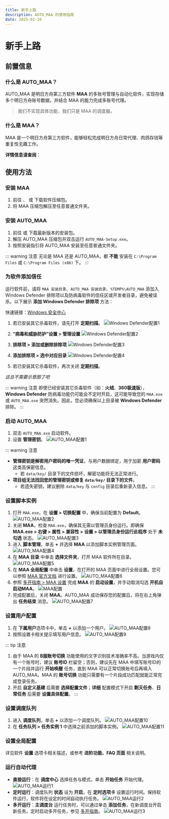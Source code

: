 ```yaml
---
title: 新手上路
description: AUTO_MAA 的使用指南
date: 2025-02-10
---
```


# 新手上路

## 前置信息

### 什么是 AUTO_MAA？

AUTO_MAA 是明日方舟第三方软件 **MAA** 的多账号管理与自动化软件，实现存储多个明日方舟账号数据，并结合 MAA 的能力完成多账号代理。

> 我们不实现具体功能，我们只是 MAA 的调度器。

### 什么是 MAA？

MAA 是一个明日方舟第三方软件，能够轻松完成明日方舟日常代理、肉鸽存钱等重复性无趣工作。

**详情信息请查阅**：

<Box :items="[
{ name: 'MAA 官网', link: 'https://maa.plus/', image: 'https://maa.plus/favicon.ico', },
{ name: 'MAA GitHub', link: 'https://github.com/MaaAssistantArknights/MaaAssistantArknights', image: { light: 'https://i.theojs.cn/logo/github.svg', dark: 'https://i.theojs.cn/logo/github-dark.svg', }, },]"/>

## 使用方法

### 安装 MAA

1. 前往 <Pill name="MAA 官网" image="https://maa.plus/favicon.ico" link="https://maa.plus"/>、<Pill name="MAA 仓库" :image="{ light: 'https://i.theojs.cn/logo/github.svg', dark: 'https://i.theojs.cn/logo/github-dark.svg', }" link="https://github.com/MaaAssistantArknights/MaaAssistantArknights/releases/latest"/> 或 <Pill name="Mirror 酱" image="https://mirrorchyan.com/favicon.ico" link="https://mirrorchyan.com/zh/projects?rid=MAA"/> 下载软件压缩包。
2. 将 MAA 压缩包解压至任意普通文件夹。

### 安装 AUTO_MAA

1. 前往 <Pill name="AUTO_MAA 仓库" :image="{ light: 'https://i.theojs.cn/logo/github.svg', dark: 'https://i.theojs.cn/logo/github-dark.svg', }" link="https://github.com/DLmaster361/AUTO_MAA/releases/latest"/> 或 <Pill name="Mirror 酱" image="https://mirrorchyan.com/favicon.ico" link="https://mirrorchyan.com/zh/projects?rid=AUTO_MAA"/> 下载最新版本的安装包。
2. 解压 AUTO_MAA 压缩包并双击运行 `AUTO_MAA-Setup.exe`。
3. 按照安装指引将 AUTO_MAA 安装至任意普通文件夹。

::: warning 注意
无论是 MAA 还是 AUTO_MAA，都 **不能** 安装在 `C:\Program Files` 或 `C:\Program Files (x86)` 下。
:::

### 为软件添加信任

运行软件前，请将 `MAA 安装目录`、`AUTO_MAA 安装目录`、`%TEMP%\AUTO_MAA` 添加入 Windows Defender 排除项以及防病毒软件的信任区或开发者目录，避免被误杀。以下展示 **添加 Windows Defender 排除项** 方法：

快速链接：[Windows 安全中心](ms-settings:windowsdefender)

1. 若已安装其它杀毒软件，请先打开 **定期扫描**。
![Windows Defender配置1](img/WD-1.png)

2. **“病毒和威胁防护”设置 > 管理设置**
![Windows Defender配置2](img/WD-2.png)

3. **排除项 > 添加或删除排除项**
![Windows Defender配置3](img/WD-3.png)

4. **添加排除项 > 选中对应目录**
![Windows Defender配置4](img/WD-4.png)

5. 若已安装其它杀毒软件，再次关闭 **定期扫描**。

*这总不需要示意图了吧*

::: warning 注意
即使已经安装其它杀毒软件（如：**火绒**、**360极速版**），**Windows Defender** 防病毒功能仍可能会不定时开启，这可能导致您的 `MAA.exe` 或 `AUTO_MAA.exe` 突然消失。因此，您必须确保以上目录被 **Windows Defender** 排除。
:::

### 启动 AUTO_MAA

1. 双击 `AUTO_MAA.exe` 启动软件。
2. 设置 **管理密钥**。
![AUTO_MAA配置1](img/AUTO_MAA-config-1.png)

::: warning 注意
- **管理密钥是解密用户密码的唯一凭证**，与用户数据绑定，用于加密 **用户密码** 这类高保密信息。
  - 若 `data/key/` 目录下的文件损坏，解密功能将无法正常进行。
- **项目组无法找回您的管理密钥或修复 `data/key/` 目录下的文件**。
  - 若遗失密钥，建议删除 `data/key` 与 `config` 目录后重新录入信息。
:::

### 设置脚本实例

1. 打开 `MAA.exe`，在 **设置 > 切换配置** 中，确保当前配置为 **Default**。
![AUTO_MAA配置2](img/AUTO_MAA-config-2.png)
2. 关闭 **MAA**，检查 `MAA.exe`，确保其无需以管理员身份运行。即确保 **MAA.exe > 右键 > 属性 > 兼容性 > 设置 > 以管理员身份运行此程序** 处于 **未勾选** 状态。
![AUTO_MAA配置3](img/AUTO_MAA-config-3.png)
3. 进入 **脚本管理**，单击 **+** 并选择 **MAA** 以添加脚本实例管理页面。
![AUTO_MAA配置4](img/AUTO_MAA-config-4.png)
4. 在 **MAA 目录** 中单击 **选择文件夹**，打开 MAA 软件所在目录。
![AUTO_MAA配置5](img/AUTO_MAA-config-5.png)
5. 在 **MAA 全局配置** 中单击 **设置**，在打开的 MAA 页面中进行全局设置。您可以参照 [MAA 官方文档](https://maa.plus/docs/zh-cn/manual) 进行设置。
![AUTO_MAA配置6](img/AUTO_MAA-config-6.png)
6. 参照 [多开指南 > MAA 设置](https://doc.automaa.xyz/multi-instance.html) 完成 **MAA** 的 **启动设置**，并手动取消勾选 **开机自启动MAA**。
![MAA配置](img/MAA-config.png)
7. 完成配置后，关闭 **MAA**。AUTO_MAA 成功保存您的配置后，将在右上角弹出 **任务结束** 消息。
![AUTO_MAA配置7](img/AUTO_MAA-config-7.png)

### 设置用户配置

1. 在 **下属用户**选项卡中，单击 **+** 以添加一个用户。
![AUTO_MAA配置8](img/AUTO_MAA-config-8.png)
2. 按照设置卡相关提示填写用户信息。
![AUTO_MAA配置9](img/AUTO_MAA-config-9.png)

::: tip 注意
1. 由于 MAA 的 **B服账号切换** 功能使用的文字识别技术准确率不高。当游戏内仅有一个账号时，建议 **账号ID** 栏留空；否则，建议先在 MAA 中填写账号ID的一个片段并运行 **开始唤醒** 任务，直到 MAA 可以正常切换账号后再填入 AUTO_MAA。MAA 的 **账号切换** 功能只需要有一个片段成功匹配就能正常完成登录任务。
2. 开启 **自定义基建** 后需要 **选择配置文件**；**详细** 配置模式下开启 **剿灭任务**、**日常任务** 后需要 **设置具体配置**。
:::

### 设置调度队列

1. 进入 **调度队列**，单击 **+** 以添加一个调度队列。
![AUTO_MAA配置10](img/AUTO_MAA-config-10.png)
2. 在 **任务队列 > 任务实例 1** 中选择之前添加的脚本实例。
![AUTO_MAA配置11](img/AUTO_MAA-config-11.png)

### 设置全局配置

详见软件 **设置** 选项卡相关描述，或参考 **进阶功能、FAQ 页面** 相关说明。

### 运行自动代理

- **直接运行**：在 **调度中心** 选择任务与模式，单击 **开始任务** 开始代理。
![AUTO_MAA运行1](img/AUTO_MAA-run-1.png)
- **定时运行**：调度队列 **状态** 设为 **开启**，在 **定时选项卡** 设置运行时间。保持软件运行，软件将在设定的时间自动执行任务。
![AUTO_MAA运行2](img/AUTO_MAA-run-2.png)
- **多开运行**：**主调度台** 运行任务时，可以通过单击 **添加任务**，在新调度台开启新任务。定时启动多开任务，参见 [多开指南](https://doc.automaa.xyz/multi-instance.html)。
![AUTO_MAA运行3](img/AUTO_MAA-run-3.png)
